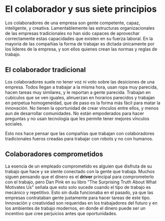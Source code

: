 # El colaborador y sus siete principios
Los colaboradores de una empresa son gente competente, capaz, inteligente, y creativa. Lamentablemente las estructuras organizacionales de las empresas tradicionales no han sido capaces de aprovechar correctamente estas capacidades que existen en su fuerza laboral. En la mayoría de las compañías la forma de trabajar es dictada únicamente por los líderes de la empresa, y son ellos quienes crean las normas y reglas de trabajo.

## El colaborador tradicional
Los colaboradores suele no tener voz ni voto sobre las desiciones de una empresa. Todos llegan a trabajar a la misma hora, usan ropa muy parecida, hacen tareas muy similares, y le reportan a gente parecida. Trabajan en cubiculos que se ven iguales, almuerzan en horarios parecidos y trabajan en perpetua homogeneidad, que de paso es la forma más fácil para matar la innovación.
No tienen la oportunidad de crear vínculos entre ellos, y menos aun de desarrollar comunidades. No están empoderados para hacer preguntas y no usan tecnología que les permite tener mejores vínculos sociales.

Esto nos hace pensar que las compañías que trabajan con colaboradores tradicionales fueros creadas para trabajar con robots y no con humanos.

## Colaboradores comprometidos
La esencia de un empleado comprometido es alguien que disfruta de su trabajo que hace y se siente conectado con la gente que trabaja. Muchos siguen pensando que el dinero es el **driver** principal para comprometerlo con el trabajo, pero Dan Pink en su libro "The Surprising Truth About What Motivates Us" señala que esto solo sucede cuando el tipo de trabajo es mecánico y repetitivo. Esto sin duda funcionaba en el pasado, ya que las empresas contrataban gente justamente para hacer tareas de este tipo. Innovación y creatividad son requeridas en los trabajadores del futuro y en los ambientes de trabajo modernos, en donde el dinero puede ser un incentivo que cree perjuicios antes que oportunidades.


 
